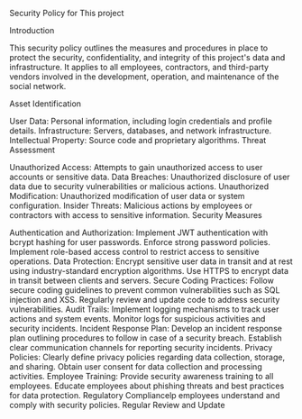Security Policy for This project

Introduction

This security policy outlines the measures and procedures in place to protect the security, confidentiality, and integrity of this project's data and infrastructure. It applies to all employees, contractors, and third-party vendors involved in the development, operation, and maintenance of the social network.

Asset Identification

User Data: Personal information, including login credentials and profile details.
Infrastructure: Servers, databases, and network infrastructure.
Intellectual Property: Source code and proprietary algorithms.
Threat Assessment

Unauthorized Access: Attempts to gain unauthorized access to user accounts or sensitive data.
Data Breaches: Unauthorized disclosure of user data due to security vulnerabilities or malicious actions.
Unauthorized Modification: Unauthorized modification of user data or system configuration.
Insider Threats: Malicious actions by employees or contractors with access to sensitive information.
Security Measures

Authentication and Authorization:
Implement JWT authentication with bcrypt hashing for user passwords.
Enforce strong password policies.
Implement role-based access control to restrict access to sensitive operations.
Data Protection:
Encrypt sensitive user data in transit and at rest using industry-standard encryption algorithms.
Use HTTPS to encrypt data in transit between clients and servers.
Secure Coding Practices:
Follow secure coding guidelines to prevent common vulnerabilities such as SQL injection and XSS.
Regularly review and update code to address security vulnerabilities.
Audit Trails:
Implement logging mechanisms to track user actions and system events.
Monitor logs for suspicious activities and security incidents.
Incident Response Plan:
Develop an incident response plan outlining procedures to follow in case of a security breach.
Establish clear communication channels for reporting security incidents.
Privacy Policies:
Clearly define privacy policies regarding data collection, storage, and sharing.
Obtain user consent for data collection and processing activities.
Employee Training:
Provide security awareness training to all employees.
Educate employees about phishing threats and best practices for data protection.
Regulatory Compliancelp employees understand and comply with security policies.
Regular Review and Update

